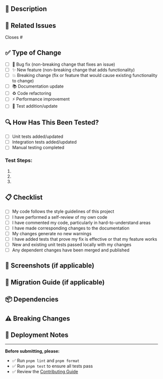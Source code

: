 ## 📝 Description

<!-- Provide a clear and concise description of your changes -->

## 🎯 Related Issues

<!-- Link related issues using: Closes #123 or Fixes #456 -->

Closes #

## ✅ Type of Change

<!-- Mark the relevant option with an "x" -->

- [ ] 🐛 Bug fix (non-breaking change that fixes an issue)
- [ ] ✨ New feature (non-breaking change that adds functionality)
- [ ] 💥 Breaking change (fix or feature that would cause existing functionality to change)
- [ ] 📚 Documentation update
- [ ] ♻️ Code refactoring
- [ ] ⚡ Performance improvement
- [ ] 🧪 Test addition/update

## 🔍 How Has This Been Tested?

<!-- Describe the tests you ran and how to reproduce them -->

- [ ] Unit tests added/updated
- [ ] Integration tests added/updated
- [ ] Manual testing completed

### Test Steps:
1. 
2. 
3. 

## 📋 Checklist

- [ ] My code follows the style guidelines of this project
- [ ] I have performed a self-review of my own code
- [ ] I have commented my code, particularly in hard-to-understand areas
- [ ] I have made corresponding changes to the documentation
- [ ] My changes generate no new warnings
- [ ] I have added tests that prove my fix is effective or that my feature works
- [ ] New and existing unit tests passed locally with my changes
- [ ] Any dependent changes have been merged and published

## 🎨 Screenshots (if applicable)

<!-- Add screenshots or GIFs if this PR includes UI changes -->

## 🔄 Migration Guide (if applicable)

<!-- If this is a breaking change, describe how to migrate -->

## 📦 Dependencies

<!-- List any new dependencies added -->

## ⚠️ Breaking Changes

<!-- Describe any breaking changes -->

## 🚀 Deployment Notes

<!-- Any special deployment considerations? -->

---

**Before submitting, please:**
- ✅ Run `pnpm lint` and `pnpm format`
- ✅ Run `pnpm test` to ensure all tests pass
- ✅ Review the [Contributing Guide](../CONTRIBUTING.md)
